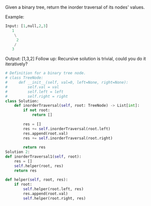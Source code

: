 Given a binary tree, return the inorder traversal of its nodes' values.

Example:

```Python
Input: [1,null,2,3]
   1
    \
     2
    /
   3
```

Output: [1,3,2]
Follow up: Recursive solution is trivial, could you do it iteratively?


```Python
# Definition for a binary tree node.
# class TreeNode:
#     def __init__(self, val=0, left=None, right=None):
#         self.val = val
#         self.left = left
#         self.right = right
class Solution:
    def inorderTraversal(self, root: TreeNode) -> List[int]:
        if not root:
            return []
        
        res = []
        res += self.inorderTraversal(root.left)
        res.append(root.val)
        res += self.inorderTraversal(root.right)
        
        return res
Solution 2:
def inorderTraversal1(self, root):
    res = []
    self.helper(root, res)
    return res
    
def helper(self, root, res):
    if root:
        self.helper(root.left, res)
        res.append(root.val)
        self.helper(root.right, res)
```
